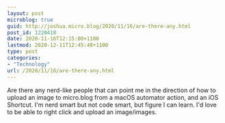```yaml
---
layout: post
microblog: true
guid: http://joshua.micro.blog/2020/11/16/are-there-any.html
post_id: 1220418
date: 2020-11-16T12:15:00+1100
lastmod: 2020-12-11T12:45:48+1100
type: post
categories:
- "Technology"
url: /2020/11/16/are-there-any.html
---
```

Are there any nerd-like people that can point me in the direction of how to upload an image to micro.blog from a macOS automator action, and an iOS Shortcut. I'm nerd smart but not code smart, but figure I can learn. I'd love to be able to right click and upload an image/images.
